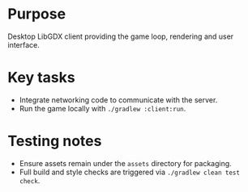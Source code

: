 # Purpose
Desktop LibGDX client providing the game loop, rendering and user interface.

# Key tasks
- Integrate networking code to communicate with the server.
- Run the game locally with `./gradlew :client:run`.

# Testing notes
- Ensure assets remain under the `assets` directory for packaging.
- Full build and style checks are triggered via `./gradlew clean test check`.

